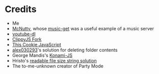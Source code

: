 Credits
=======

* Me
* [McNutty](https://github.com/mcnutty26), whose [music-get](https://github.com/mcnutty26/music-get) was a useful example of a music server
* [youtube-dl](http://rg3.github.io/youtube-dl/)
* [ClippyJS Fork](https://github.com/jasonsperske/clippy.js)
* [This Cookie JavaScript](https://www.quirksmode.org/js/cookies.html)
* [alex030293](https://stackoverflow.com/questions/38485622/delete-folder-containing-files-node-js)'s solution for deleting folder contents
* George Mandis's [Konami-JS](http://konami-js.googlecode.com/)
* Hristo's [readable file size string solution](https://stackoverflow.com/questions/10420352/converting-file-size-in-bytes-to-human-readable) 
* The to-me-unknown creator of Party Mode